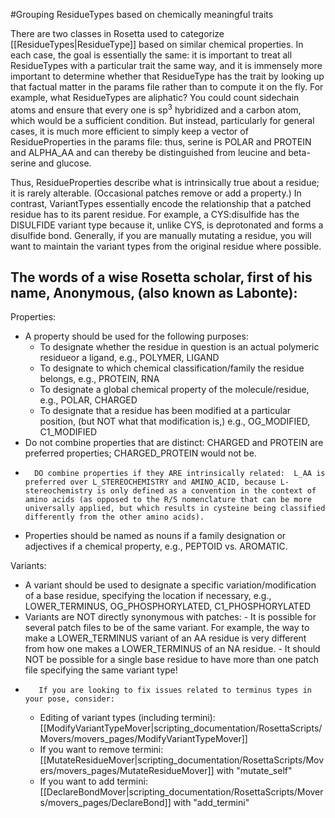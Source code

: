#Grouping ResidueTypes based on chemically meaningful traits

There are two classes in Rosetta used to categorize [[ResidueTypes|ResidueType]] based on similar chemical properties.
In each case, the goal is essentially the same: it is important to treat all ResidueTypes with a particular trait the same way, and it is immensely more important to determine whether that ResidueType has the trait by looking up that factual matter in the params file rather than to compute it on the fly.
For example, what ResidueTypes are aliphatic?
You could count sidechain atoms and ensure that every one is sp<sup>3</sup> hybridized and a carbon atom, which would be a sufficient condition.
But instead, particularly for general cases, it is much more efficient to simply keep a vector of ResidueProperties in the params file: thus, serine is POLAR and PROTEIN and ALPHA_AA and can thereby be distinguished from leucine and beta-serine and glucose.

Thus, ResidueProperties describe what is intrinsically true about a residue; it is rarely alterable.
(Occasional patches remove or add a property.)
In contrast, VariantTypes essentially encode the relationship that a patched residue has to its parent residue. For example, a CYS:disulfide has the DISULFIDE variant type because it, unlike CYS, is deprotonated and forms a disulfide bond.
Generally, if you are manually mutating a residue, you will want to maintain the variant types from the original residue where possible.

## The words of a wise Rosetta scholar, first of his name, Anonymous, (also known as Labonte): 

Properties:
-	A property should be used for the following purposes:
	- To designate whether the residue in question is an actual polymeric residueor a ligand, e.g., POLYMER, LIGAND
	- To designate to which chemical classification/family the residue belongs, e.g., PROTEIN, RNA
	- To designate a global chemical property of the molecule/residue, e.g., POLAR, CHARGED
	- To designate that a residue has been modified at a particular position, (but NOT what that modification is,) e.g., OG_MODIFIED, C1_MODIFIED
-	Do not combine properties that are distinct:  CHARGED and PROTEIN are preferred properties; CHARGED_PROTEIN would not be.
-       DO combine properties if they ARE intrinsically related:  L_AA is preferred over L_STEREOCHEMISTRY and AMINO_ACID, because L-stereochemistry is only defined as a convention in the context of amino acids (as opposed to the R/S nomenclature that can be more universally applied, but which results in cysteine being classified differently from the other amino acids).
-	Properties should be named as nouns if a family designation or adjectives if a chemical property, e.g., PEPTOID vs. AROMATIC.

Variants:
-	 A variant should be used to designate a specific variation/modification of a base residue, specifying the location if necessary, e.g., LOWER_TERMINUS, OG_PHOSPHORYLATED, C1_PHOSPHORYLATED
-	 Variants are NOT directly synonymous with patches:
	- It is possible for several patch files to be of the same variant. For example, the way to make a LOWER_TERMINUS variant of an AA residue is very different from how one makes a LOWER_TERMINUS of an NA residue.
	- It should NOT be possible for a single base residue to have more than one patch file specifying the same variant type!
-        If you are looking to fix issues related to terminus types in your pose, consider:
	- Editing of variant types (including termini): [[ModifyVariantTypeMover|scripting_documentation/RosettaScripts/Movers/movers_pages/ModifyVariantTypeMover]]
	- If you want to remove termini: [[MutateResidueMover|scripting_documentation/RosettaScripts/Movers/movers_pages/MutateResidueMover]] with "mutate_self"
	- If you want to add termini: [[DeclareBondMover|scripting_documentation/RosettaScripts/Movers/movers_pages/DeclareBond]] with "add_termini"
